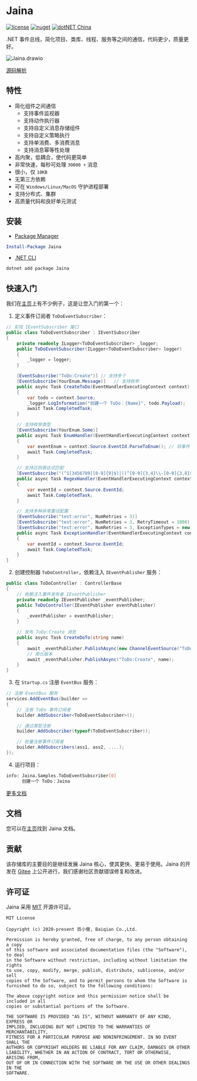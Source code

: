 # Jaina

[![license](https://img.shields.io/badge/license-MIT-orange?cacheSeconds=10800)](https://gitee.com/dotnetchina/Jaina/blob/master/LICENSE) [![nuget](https://img.shields.io/nuget/v/Jaina.svg?cacheSeconds=10800)](https://www.nuget.org/packages/Jaina) [![dotNET China](https://img.shields.io/badge/organization-dotNET%20China-yellow?cacheSeconds=10800)](https://gitee.com/dotnetchina)

.NET 事件总线，简化项目、类库、线程、服务等之间的通信，代码更少，质量更好。‎

![Jaina.drawio](https://gitee.com/dotnetchina/Jaina/raw/master/drawio/Jaina.drawio.png "Jaina.drawio.png")

[源码解析](./PRINCIPLE.md)

## 特性

- 简化组件之间通信
  - 支持事件监视器
  - 支持动作执行器
  - 支持自定义消息存储组件
  - 支持自定义策略执行
  - 支持单消费、多消费消息
  - 支持消息幂等性处理
- 高内聚，低耦合，使代码更简单
- 非常快速，每秒可处理 `30000 +` 消息
- 很小，仅 `10KB`
- 无第三方依赖
- 可在 `Windows/Linux/MacOS` 守护进程部署
- 支持分布式、集群
- 高质量代码和良好单元测试

## 安装

- [Package Manager](https://www.nuget.org/packages/Jaina)

```powershell
Install-Package Jaina
```

- [.NET CLI](https://www.nuget.org/packages/Jaina)

```powershell
dotnet add package Jaina
```

## 快速入门

我们在[主页](./samples)上有不少例子，这是让您入门的第一个：

1. 定义事件订阅者 `ToDoEventSubscriber`：

```cs
// 实现 IEventSubscriber 接口
public class ToDoEventSubscriber : IEventSubscriber
{
    private readonly ILogger<ToDoEventSubscriber> _logger;
    public ToDoEventSubscriber(ILogger<ToDoEventSubscriber> logger)
    {
        _logger = logger;
    }

    [EventSubscribe("ToDo:Create")] // 支持多个
    [EventSubscribe(YourEnum.Message)]   // 支持枚举
    public async Task CreateToDo(EventHandlerExecutingContext context)
    {
        var todo = context.Source;
        _logger.LogInformation("创建一个 ToDo：{Name}", todo.Payload);
        await Task.CompletedTask;
    }

    // 支持枚举类型
    [EventSubscribe(YourEnum.Some)]
    public async Task EnumHandler(EventHandlerExecutingContext context)
    {
        var eventEnum = context.Source.EventId.ParseToEnum(); // 将事件 Id 转换成枚举对象
        await Task.CompletedTask;
    }

    // 支持正则表达式匹配
    [EventSubscribe("(^1[3456789][0-9]{9}$)|((^[0-9]{3,4}\\-[0-9]{3,8}$)|(^[0-9]{3,8}$)|(^\\([0-9]{3,4}\\)[0-9]{3,8}$)|(^0{0,1}13[0-9]{9}$))", FuzzyMatch = true)]
    public async Task RegexHandler(EventHandlerExecutingContext context)
    {
        var eventId = context.Source.EventId;
        await Task.CompletedTask;
    }

    // 支持多种异常重试配置
    [EventSubscribe("test:error", NumRetries = 3)]
    [EventSubscribe("test:error", NumRetries = 3, RetryTimeout = 1000)] // 重试间隔时间
    [EventSubscribe("test:error", NumRetries = 3, ExceptionTypes = new[] { typeof(ArgumentException) })]    // 特定类型异常才重试
    public async Task ExceptionHandler(EventHandlerExecutingContext context)
    {
        var eventId = context.Source.EventId;
        await Task.CompletedTask;
    }
}
```

2. 创建控制器 `ToDoController`，依赖注入 `IEventPublisher` 服务：

```cs
public class ToDoController : ControllerBase
{
    // 依赖注入事件发布者 IEventPublisher
    private readonly IEventPublisher _eventPublisher;
    public ToDoController(IEventPublisher eventPublisher)
    {
        _eventPublisher = eventPublisher;
    }

    // 发布 ToDo:Create 消息
    public async Task CreateDoTo(string name)
    {
        await _eventPublisher.PublishAsync(new ChannelEventSource("ToDo:Create", name));
        // 简化版本
        await _eventPublisher.PublishAsync("ToDo:Create", name);
    }
}
```

3. 在 `Startup.cs` 注册 `EventBus` 服务：

```cs
// 注册 EventBus 服务
services.AddEventBus(builder =>
{
    // 注册 ToDo 事件订阅者
    builder.AddSubscriber<ToDoEventSubscriber>();

    // 通过类型注册
    builder.AddSubscriber(typeof(ToDoEventSubscriber));

    // 批量注册事件订阅者
    builder.AddSubscribers(ass1, ass2, ....);
});
```

4. 运行项目：

```bash
info: Jaina.Samples.ToDoEventSubscriber[0]
      创建一个 ToDo：Jaina
```

[更多文档](https://furion.baiqian.ltd/docs/event-bus)

## 文档

您可以在[主页](https://furion.baiqian.ltd/docs/event-bus)找到 Jaina 文档。

## 贡献

该存储库的主要目的是继续发展 Jaina 核心，使其更快、更易于使用。Jaina 的开发在 [Gitee](https://gitee.com/dotnetchina/Jaina) 上公开进行，我们感谢社区贡献错误修复和改进。

## 许可证

Jaina 采用 [MIT](./LICENSE) 开源许可证。

```
MIT License

Copyright (c) 2020-present 百小僧, Baiqian Co.,Ltd.

Permission is hereby granted, free of charge, to any person obtaining a copy
of this software and associated documentation files (the "Software"), to deal
in the Software without restriction, including without limitation the rights
to use, copy, modify, merge, publish, distribute, sublicense, and/or sell
copies of the Software, and to permit persons to whom the Software is
furnished to do so, subject to the following conditions:

The above copyright notice and this permission notice shall be included in all
copies or substantial portions of the Software.

THE SOFTWARE IS PROVIDED "AS IS", WITHOUT WARRANTY OF ANY KIND, EXPRESS OR
IMPLIED, INCLUDING BUT NOT LIMITED TO THE WARRANTIES OF MERCHANTABILITY,
FITNESS FOR A PARTICULAR PURPOSE AND NONINFRINGEMENT. IN NO EVENT SHALL THE
AUTHORS OR COPYRIGHT HOLDERS BE LIABLE FOR ANY CLAIM, DAMAGES OR OTHER
LIABILITY, WHETHER IN AN ACTION OF CONTRACT, TORT OR OTHERWISE, ARISING FROM,
OUT OF OR IN CONNECTION WITH THE SOFTWARE OR THE USE OR OTHER DEALINGS IN THE
SOFTWARE.
```